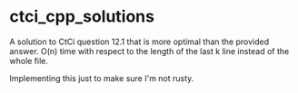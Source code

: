 # ctci_cpp_solutions
A solution to CtCi question 12.1 that is more optimal than the provided answer. O(n) time with respect to the length of the last k line instead of the whole file.

Implementing this just to make sure I'm not rusty.

